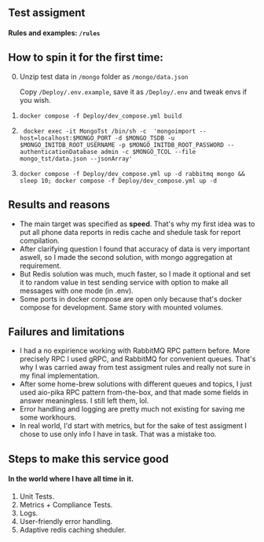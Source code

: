 
## Test assigment

#### Rules and examples: `/rules`

## How to spin it for the first time:

0. Unzip test data in `/mongo` folder as `/mongo/data.json`

   Copy `/Deploy/.env.example`, save it as `/Deploy/.env` and tweak envs if you wish.
1.
    ```shell
    docker compose -f Deploy/dev_compose.yml build 
    ```
2. ```shell
    docker exec -it MongoTst /bin/sh -c  'mongoimport --host=localhost:$MONGO_PORT -d $MONGO_TSDB -u $MONGO_INITDB_ROOT_USERNAME -p $MONGO_INITDB_ROOT_PASSWORD --authenticationDatabase admin -c $MONGO_TCOL --file mongo_tst/data.json --jsonArray'
    ```
3. 
    ```shell
   docker compose -f Deploy/dev_compose.yml up -d rabbitmq mongo && sleep 10; docker compose -f Deploy/dev_compose.yml up -d
    ```

## Results and reasons

- The main target was specified as **speed**. That's why my first idea was to put all phone data reports in redis cache and shedule task for report compilation.
- After clarifying question I found that accuracy of data is very important aswell, so I made the second solution, with mongo aggregation at requirement.
- But Redis solution was much, much faster, so I made it optional and set it to random value in test sending service with option to make all messages with one mode (in .env).
- Some ports in docker compose are open only because that's docker compose for development. Same story with mounted volumes.


## Failures and limitations

- I had a no expirience working with RabbitMQ RPC pattern before. More precisely RPC I used gRPC, and RabbitMQ for convenient queues. That's why I was carried away from test assigment rules and really not sure in my final implementation.
- After some home-brew solutions with different queues and topics, I just used aio-pika RPC pattern from-the-box, and that made some fields in answer meaningless. I still left them, lol.
- Error handling and logging are pretty much not existing for saving me some workhours.
- In real world, I'd start with metrics, but for the sake of test assigment I chose to use only info I have in task. That was a mistake too.


## Steps to make this service good
#### In the world where I have all time in it.

1. Unit Tests.
2. Metrics + Compliance Tests.
3. Logs.
4. User-friendly error handling.
5. Adaptive redis caching sheduler.